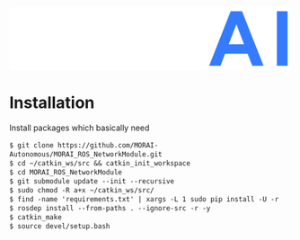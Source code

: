 [![MORAILog](./docs/MORAI_Logo.png)](https://www.morai.ai)


 

 

# Installation

Install packages which basically need

```
$ git clone https://github.com/MORAI-Autonomous/MORAI_ROS_NetworkModule.git
$ cd ~/catkin_ws/src && catkin_init_workspace
$ cd MORAI_ROS_NetworkModule
$ git submodule update --init --recursive
$ sudo chmod -R a+x ~/catkin_ws/src/
$ find -name 'requirements.txt' | xargs -L 1 sudo pip install -U -r
$ rosdep install --from-paths . --ignore-src -r -y
$ catkin_make
$ source devel/setup.bash
```

